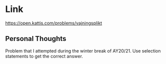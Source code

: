 # Link

https://open.kattis.com/problems/vajningsplikt

## Personal Thoughts

Problem that I attempted during the winter break of AY20/21. Use selection statements to get the correct answer.

